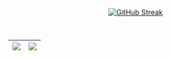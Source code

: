 <div align="center"> 

[![GitHub Streak](https://github-readme-streak-stats.herokuapp.com?user=Hozayfa740&theme=merko&border_radius=5.3&date_format=M%20j%5B%2C%20Y%5D)](https://git.io/streak-stats)
</div>
<br/>



| ![](https://github-readme-stats.vercel.app/api?username=Hozayfa740&theme=dark&hide_border=false&include_all_commits=false&count_private=false) | ![](https://github-readme-stats.vercel.app/api/top-langs/?username=Hozayfa740&theme=dark&hide_border=false&include_all_commits=false&count_private=false&layout=compact) |
| :---: | :---: |
<br/>


